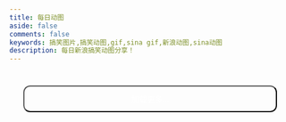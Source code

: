 ```yaml
---
title: 每日动图
aside: false
comments: false
keywords: 搞笑图片,搞笑动图,gif,sina gif,新浪动图,sina动图
description: 每日新浪搞笑动图分享！
---
```


<style>
#article-container .gif-page .gif-con p.date {
  font-size: 14px;
}
.gif-page .gif-con img {
  filter: blur(6px);
}
.gif-page .gif-con img.loaded {
  filter: blur(0);
  will-change: opacity;
  animation: realImg .2s linear;
}
.gif-page .gif-cop {
  display: flex;
  justify-content: center;
  margin: 40px 0;
}
.gif-page .gif-cop button {
  width: 90%;
  color: #fff;
  background-color: var(--wds-main);
  padding: 12px;
  font-size: 14px;
  border-radius: 12px;
}
.gif-page .gif-cop button:hover{
  box-shadow: 0 4px 8px 0 rgb(0 0 0 / 24%), 0 8px 16px 0 rgb(0 0 0 / 19%);
}
</style>

<div class="gif-page">
  <div class="gif-script"></div>
  <div class="timeline gif-con"></div> 
  <div class="gif-cop">
    <button onclick="loadingPage()">加载更多...</button>
  </div>
</div>

<script>

function refresh(page){
  var script = document.createElement('script')
  script.src = 'https://interface.sina.cn/tech/gif/album.d.json?num='+5+'&page='+page+'&jsoncallback=jsonp1&_=1570606601560'
  document.querySelector('.gif-script').insertBefore(script, document.querySelector('.gif-script').firstChild)
}

function jsonp1(res){
  var gifCon = document.querySelector('.gif-con')
  document.querySelector('.gif-script').innerHTML = ''
  res.data.forEach((item)=>{
    gifCon.innerHTML +=  `
    <div class="timenode">
      <div class="meta"><p></p><p class="date">${item.createtime}</p><p></p></div>
      <div class="body"><p>${item.name}</p><img src="${item.img_url}" /></div>
    </div>
  `
  })
  lazyLoadInstance.update()
}

refresh(1)

var page=1
function loadingPage(){
  page++
  refresh(page)
}

</script>
